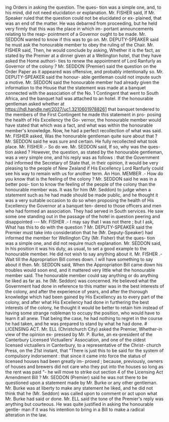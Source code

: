 ing Orders in asking the question. The ques- tion was a simple one, and, to his mind, did not need elucidation or explanation. Mr. FISHER said, If Mr. Speaker ruled that the question could not be elucidated or ex- plained, that was an end of the matter. He was debarred from proceeding, but he held very firmly that this was the place in which im- portant announcements relating to the reap- pointment of a Governor ought to be made. Mr. SEDDON wanted to know if this was to go on. Mr. DEPUTY-SPEAKER said he must ask the honourable member to obey the ruling of the Chair. Mr. FISHER said, Then, he would conclude by asking, Whether it is the fact, as stated by the Premier at a dinner given at a Wellington hotel, that they have asked the Home authori- ties to renew the appointment of Lord Ranfurly as Governor of the colony ? Mr. SEDDON (Premier) said the question on the Order Paper as it appeared was offensive, and probably intentionally so. Mr. DEPUTY-SPEAKER said the honour- able gentleman could not impute such a motive. Mr. SEDDON said the honourable member had already given the information to the House that the statement was made at a banquet connected with the association of the No. 1 Contingent that went to South Africa, and the banquet hall was attached to an hotel. If the honourable gentleman asked whether at https://hdl.handle.net/2027/uc1.32106019788261 that banquet tendered to the members of the First Contingent he made this statement in pro- posing the health of His Excellency the Go- vernor, the honourable member would have stated that which was a fact, and what was within the honourable member's knowledge. Now, he had a perfect recollection of what was said. Mr. FISHER asked, Was the honourable gentleman quite sure about that ? Mr. SEDDON said he was sure and certain. He fully recollected what took place. Mr. FISHER .- So do we. Mr. SEDDON said, If so, why was the ques- tion asked ? However, the question, as stated by the honourable gentleman, was a very simple one, and his reply was as follows : that the Government had informed the Secretary of State that, in their opinion, it would be very pleasing to the people of New Zealand if His Excellency Lord Ranfurly could see his way to remain with us for another term. An Hon. MEMBER .- How do you know that is the feeling of the colony ? Mr. SEDDON said he was in a better posi- tion to know the feeling of the people of the colony than the honourable member was. It was for him (Mr. Seddon) to judge when a statement such as he had made should be made public, and he thought it was a very suitable occasion to do so when proposing the health of His Excellency the Governor at a banquet ten- dered to those officers and men who had formed an association. They had served in South services. He saw some one standing out in the passage of the hotel in question peering and disappointed --- Mr. FISHER .- I may say that I was not there ; but I ask, What has this to do with the question ? Mr. DEPUTY-SPEAKER said the Premier must take into consideration that he (Mr. Deputy-Speaker) had informed the member for Wellington City (Mr. Fisher) that the ques- tion was a simple one, and did not require much explanation. Mr. SEDDON said, In his position it was his duty, as usual, to set a good example to the honourable member. He did not wish to say anything about it. Mr. FISHER .- Wait till the Appropriation Bill comes down. I will have something to say about it then. Mr. SEDDON said, When the Appropriation Bill came down his troubles would soon end, and it mattered very little what the honourable member said. The honourable member could say anything or do anything he liked as far as. he (Mr. Seddon) was concerned. He believed what the Government had done in reference to this matter was in the best interests of the colony, and after the experience of years, and after the thorough knowledge which had been gained by His Excellency as to every part of the colony, and after what His Excellency had done in furthering the best interests of the colony, he thought it would be better to retain him instead of having some strange nobleman to occupy the position, who would have to learn it all anew. That being the case, he had nothing to regret in the course he had taken, and he was prepared to stand by what he had done. # LICENSING ACT. Mr. ELL (Christchurch City) asked the Premier, Whether-in view of the opinion ex- pressed by Mr. P. Burke, an ex-president of the Canterbury Licensed Victuallers' Association, and one of the oldest licensed victuallers in Canterbury, to a representative of the Christ- church Press, on the 21st instant, that "There is just this to be said for the system of compulsory indorsement : that since it came into force the status of licensed houses had been greatly im- proved ; because, previously, owners of houses and brewers did not care who they put into the houses so long as the rent was paid "- he will move to strike out section 4 of the Licensing Act Amendment Bill ? Mr. SEDDON (Premier) said he was not there to be questioned upon a statement made by Mr. Burke or any other gentleman. Mr. Burke was at liberty to make any statement he liked, and he did not think that he (Mr. Seddon) was called upon to comment or act upon what Mr. Burke had said or done. Mr. ELL said the tone of the Premier's reply was anything but courteous. He was quite justified in asking the honourable gentle- man if it was his intention to bring in a Bill to make a radical alteration in the law. 
